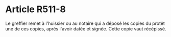 # Article R511-8

Le greffier remet à l'huissier ou au notaire qui a déposé les copies du protêt une de ces copies, après l'avoir datée et signée. Cette copie vaut récépissé.
